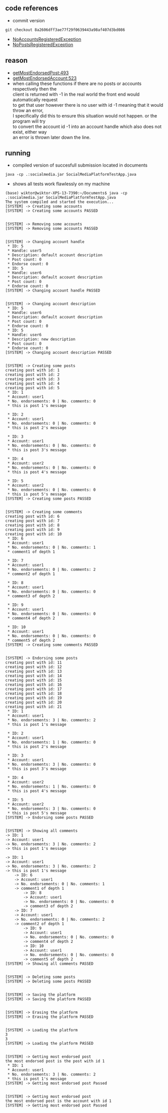 ## code references
- commit version
```  
git checkout 8a2606dff3ae77f29f0639443a98af407d3bd086  
```  
- [NoAccountsRegisteredException](src/socialmedia/NoAccountsRegisteredException.java)
- [NoPostsRegisteredException](src/socialmedia/NoPostsRegisteredException.java)

## reason
- [getMostEndorsedPost:493](src/socialmedia/SocialMedia.java)
- [getMostEndorsedAccount:523](src/socialmedia/SocialMedia.java)
- when calling these functions if there are no posts or accounts respectively then the  
  client is returned with -1 in the real world the front end would automatically request  
  to get that user however there is no user with id -1 meaning that it would throw an error,  
  I specifically did this to ensure this situation would not happen. or the program will try  
  to convert the account id -1 into an account handle which also does not exist, either way  
  an error is thrown later down the line.

## running
- compiled version of succesfull submission located in documents
```
java -cp .:socialmedia.jar SocialMediaPlatformTestApp.java
```
- shows all tests work flawlessly on my machine
```
(base) wiktor@wiktor-XPS-13-7390:~/Documents$ java -cp .:socialmedia.jar SocialMediaPlatformTestApp.java
The system compiled and started the execution...
[SYSTEM] -> Creating some accounts
[SYSTEM] -> Creating some accounts PASSED


[SYSTEM] -> Removing some accounts
[SYSTEM] -> Removing some accounts PASSED


[SYSTEM] -> Changing account handle
 * ID: 5 
 * Handle: user5 
 * Description: default account description 
 * Post count: 0 
 * Endorse count: 0
 * ID: 5 
 * Handle: user6 
 * Description: default account description 
 * Post count: 0 
 * Endorse count: 0
[SYSTEM] -> Changing account handle PASSED


[SYSTEM] -> Changing account description
 * ID: 5 
 * Handle: user6 
 * Description: default account description 
 * Post count: 0 
 * Endorse count: 0
 * ID: 5 
 * Handle: user6 
 * Description: new description 
 * Post count: 0 
 * Endorse count: 0
[SYSTEM] -> Changing account description PASSED


[SYSTEM] -> Creating some posts
creating post with id: 1
creating post with id: 2
creating post with id: 3
creating post with id: 4
creating post with id: 5
 * ID: 1
 * Account: user1
 * No. endorsements: 0 | No. comments: 0
 * this is post 1's message

 * ID: 2
 * Account: user1
 * No. endorsements: 0 | No. comments: 0
 * this is post 2's message

 * ID: 3
 * Account: user1
 * No. endorsements: 0 | No. comments: 0
 * this is post 3's message

 * ID: 4
 * Account: user2
 * No. endorsements: 0 | No. comments: 0
 * this is post 4's message

 * ID: 5
 * Account: user2
 * No. endorsements: 0 | No. comments: 0
 * this is post 5's message
[SYSTEM] -> Creating some posts PASSED


[SYSTEM] -> Creating some comments
creating post with id: 6
creating post with id: 7
creating post with id: 8
creating post with id: 9
creating post with id: 10
 * ID: 6
 * Account: user1
 * No. endorsements: 0 | No. comments: 1
 * comment1 of depth 1

 * ID: 7
 * Account: user1
 * No. endorsements: 0 | No. comments: 2
 * comment2 of depth 1

 * ID: 8
 * Account: user1
 * No. endorsements: 0 | No. comments: 0
 * comment3 of depth 2

 * ID: 9
 * Account: user1
 * No. endorsements: 0 | No. comments: 0
 * comment4 of depth 2

 * ID: 10
 * Account: user1
 * No. endorsements: 0 | No. comments: 0
 * comment5 of depth 2
[SYSTEM] -> Creating some comments PASSED


[SYSTEM] -> Endorsing some posts
creating post with id: 11
creating post with id: 12
creating post with id: 13
creating post with id: 14
creating post with id: 15
creating post with id: 16
creating post with id: 17
creating post with id: 18
creating post with id: 19
creating post with id: 20
creating post with id: 21
 * ID: 1
 * Account: user1
 * No. endorsements: 3 | No. comments: 2
 * this is post 1's message

 * ID: 2
 * Account: user1
 * No. endorsements: 1 | No. comments: 0
 * this is post 2's message

 * ID: 3
 * Account: user1
 * No. endorsements: 3 | No. comments: 0
 * this is post 3's message

 * ID: 4
 * Account: user2
 * No. endorsements: 1 | No. comments: 0
 * this is post 4's message

 * ID: 5
 * Account: user2
 * No. endorsements: 3 | No. comments: 0
 * this is post 5's message
[SYSTEM] -> Endorsing some posts PASSED


[SYSTEM] -> Showing all comments
-> ID: 1
-> Account: user1
-> No. endorsements: 3 | No. comments: 2
-> this is post 1's message

-> ID: 1
-> Account: user1
-> No. endorsements: 3 | No. comments: 2
-> this is post 1's message
	-> ID: 6
	-> Account: user1
	-> No. endorsements: 0 | No. comments: 1
	-> comment1 of depth 1
		-> ID: 8
		-> Account: user1
		-> No. endorsements: 0 | No. comments: 0
		-> comment3 of depth 2
	-> ID: 7
	-> Account: user1
	-> No. endorsements: 0 | No. comments: 2
	-> comment2 of depth 1
		-> ID: 9
		-> Account: user1
		-> No. endorsements: 0 | No. comments: 0
		-> comment4 of depth 2
		-> ID: 10
		-> Account: user1
		-> No. endorsements: 0 | No. comments: 0
		-> comment5 of depth 2
[SYSTEM] -> Showing all comments PASSED


[SYSTEM] -> Deleting some posts
[SYSTEM] -> Deleting some posts PASSED


[SYSTEM] -> Saving the platform
[SYSTEM] -> Saving the platform PASSED


[SYSTEM] -> Erasing the platform
[SYSTEM] -> Erasing the platform PASSED


[SYSTEM] -> Loading the platform
3
3
[SYSTEM] -> Loading the platform PASSED


[SYSTEM] -> Getting most endorsed post
the most endorsed post is the post with id 1
 * ID: 1
 * Account: user1
 * No. endorsements: 3 | No. comments: 2
 * this is post 1's message
[SYSTEM] -> Getting most endorsed post Passed


[SYSTEM] -> Getting most endorsed post
the most endorsed post is the account with id 1
[SYSTEM] -> Getting most endorsed post Passed
```
